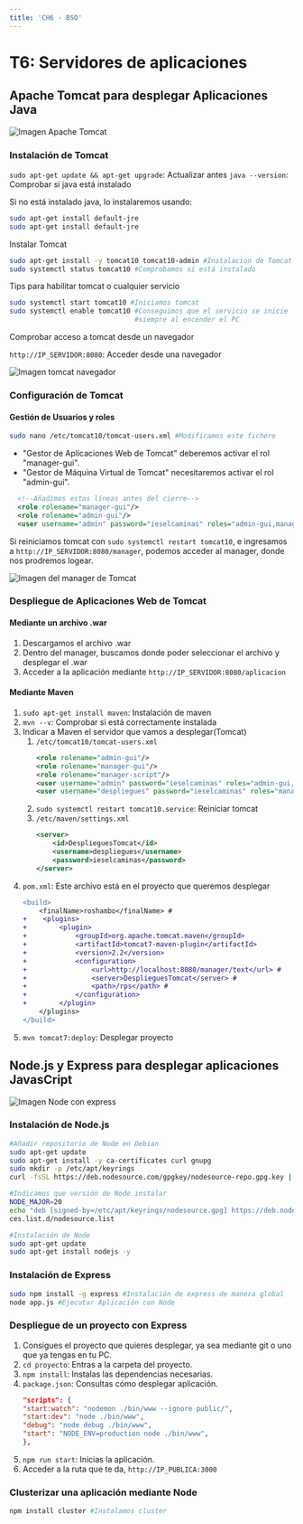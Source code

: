 ```yaml
---
title: 'CH6 - BSO'
---
```


# **T6: Servidores de aplicaciones**

## Apache Tomcat para desplegar Aplicaciones Java
![Imagen Apache Tomcat](https://itdconsulting.com/wp-content/uploads/2022/04/banner-pestana-apache-tomcat.jpg)

### Instalación de Tomcat

`sudo apt-get update && apt-get upgrade`:  Actualizar antes
`java --version`: Comprobar si java está instalado

Si no está instalado java, lo instalaremos usando:

```bash
sudo apt-get install default-jre
sudo apt-get install default-jre
```

Instalar Tomcat

```bash
sudo apt-get install -y tomcat10 tomcat10-admin #Instalación de Tomcat
sudo systemctl status tomcat10 #Comprobamos si está instalado
```

Tips para habilitar tomcat o cualquier servicio

```bash
sudo systemctl start tomcat10 #Iniciamos tomcat
sudo systemctl enable tomcat10 #Conseguimos que el servicio se inicie
                               #siempre al encender el PC
```

Comprobar acceso a tomcat desde un navegador

`http://IP_SERVIDOR:8080`: Acceder desde una navegador

![Imagen tomcat navegador](https://jmunozji.github.io/DAW/Ud6%20Servidores%20de%20aplicaciones/P3_1/03.png)

### Configuración de Tomcat

#### Gestión de Usuarios y roles

```bash
sudo nano /etc/tomcat10/tomcat-users.xml #Modificamos este fichero
```

- "Gestor de Aplicaciones Web de Tomcat" deberemos activar el rol "manager-gui".
- "Gestor de Máquina Virtual de Tomcat" necesitaremos activar el rol "admin-gui".

```xml
  <!--Añadimos estas líneas antes del cierre-->
  <role rolename="manager-gui"/>
  <role rolename="admin-gui"/>
  <user username="admin" password="ieselcaminas" roles="admin-gui,manager-gui"/>
```

Si reiniciamos tomcat con `sudo systemctl restart tomcat10`, e ingresamos a `http://IP_SERVIDOR:8080/manager`, podemos acceder al manager, donde nos prodremos logear.

![Imagen del manager de Tomcat](https://jmunozji.github.io/DAW/Ud6%20Servidores%20de%20aplicaciones/P3_1/04.png)

### Despliegue de Aplicaciones Web de Tomcat

#### Mediante un archivo .war

1. Descargamos el archivo .war
1. Dentro del manager, buscamos donde poder seleccionar el archivo y desplegar el .war
1. Acceder a la aplicación mediante `http://IP_SERVIDOR:8080/aplicacion`

#### Mediante Maven

1. `sudo apt-get install maven`: Instalación de maven
1. `mvn --v`: Comprobar si está correctamente instalada
1. Indicar a Maven el servidor que vamos a desplegar(Tomcat)
    1. `/etc/tomcat10/tomcat-users.xml`
        ```xml
        <role rolename="admin-gui"/>
        <role rolename="manager-gui"/>
        <role rolename="manager-script"/>
        <user username="admin" password="ieselcaminas" roles="admin-gui,manager-gui"/>
        <user username="despliegues" password="ieselcaminas" roles="manager-script"/>
        ```
    1. `sudo systemctl restart tomcat10.service`: Reiniciar tomcat
    1. `/etc/maven/settings.xml`
        ```xml
        <server>
            <id>DesplieguesTomcat</id>
            <username>despliegues</username>
            <password>ieselcaminas</password>
        </server>
        ```
1. `pom.xml`: Este archivo está en el proyecto que queremos desplegar
    ```diff
    <build>
        <finalName>roshambo</finalName> #
    +    <plugins> 
    +        <plugin>
    +            <groupId>org.apache.tomcat.maven</groupId>
    +            <artifactId>tomcat7-maven-plugin</artifactId>
    +            <version>2.2</version>
    +            <configuration>
    +                <url>http://localhost:8080/manager/text</url> #
    +                <server>DesplieguesTomcat</server> #
    +                <path>/rps</path> #
    +            </configuration>
    +        </plugin>
        </plugins>
    </build>
    ```
1. `mvn tomcat7:deploy`: Desplegar proyecto

## Node.js y Express para desplegar aplicaciones JavasCript

![Imagen Node con express](https://external-content.duckduckgo.com/iu/?u=https%3A%2F%2Finternet-israel.com%2Fwp-content%2Fuploads%2F2016%2F04%2Fexpress.jpg&f=1&nofb=1&ipt=43d5483fbf6c897147a4c97f3ec181f7f5d353d98d50aed9450941728447a179&ipo=images)

### Instalación de Node.js

```bash
#Añadir repositorio de Node en Debian
sudo apt-get update
sudo apt-get install -y ca-certificates curl gnupg
sudo mkdir -p /etc/apt/keyrings
curl -fsSL https://deb.nodesource.com/gpgkey/nodesource-repo.gpg.key | sudo gpg --dearmor -o /etc/apt/keyrings/nodesource.gpg

#Indicamos que versión de Node instalar
NODE_MAJOR=20
echo "deb [signed-by=/etc/apt/keyrings/nodesource.gpg] https://deb.nodesource.com/node_$NODE_MAJOR.x nodistro main" | sudo tee /etc/apt/sour
ces.list.d/nodesource.list

#Instalación de Node
sudo apt-get update
sudo apt-get install nodejs -y
```

### Instalación de Express

```sh
sudo npm install -g express #Instalación de express de manera global
node app.js #Ejecutar Aplicación con Node
```

### Despliegue de un proyecto con Express

1. Consigues el proyecto que quieres desplegar, ya sea mediante git o uno que ya tengas en tu PC.
1. `cd proyecto`: Entras a la carpeta del proyecto.
1. `npm install`: Instalas las dependencias necesarias.
1. `package.json`: Consultas cómo desplegar aplicación.
    ```json
    "scripts": {
    "start:watch": "nodemon ./bin/www --ignore public/",
    "start:dev": "node ./bin/www",
    "debug": "node debug ./bin/www",
    "start": "NODE_ENV=production node ./bin/www",
    },
    ```
1. `npm run start`: Inicias la aplicación.
1. Acceder a la ruta que te da, `http://IP_PUBLICA:3000`

### Clusterizar una aplicación mediante Node

```bash 
npm install cluster #Instalamos cluster
```

